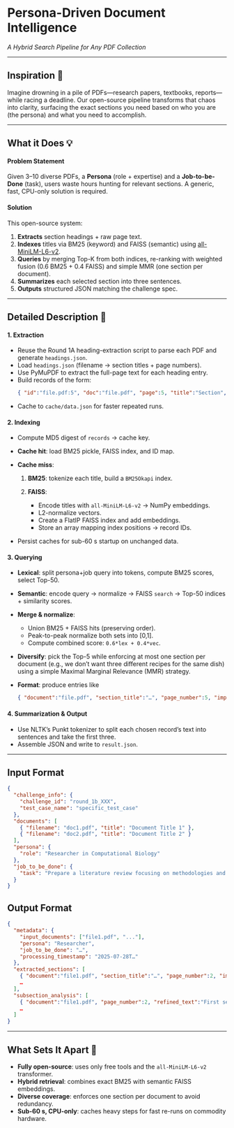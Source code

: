 
Persona-Driven Document Intelligence
====================================

_A Hybrid Search Pipeline for Any PDF Collection_

---

Inspiration 🌟
--------------

Imagine drowning in a pile of PDFs—research papers, textbooks, reports—while racing a deadline. Our open-source pipeline transforms that chaos into clarity, surfacing the exact sections you need based on who you are (the persona) and what you need to accomplish.

---

## What it Does 💡

#### Problem Statement

Given 3–10 diverse PDFs, a **Persona** (role + expertise) and a **Job-to-be-Done** (task), users waste hours hunting for relevant sections. A generic, fast, CPU-only solution is required.

#### Solution

This open-source system:

1. **Extracts** section headings + raw page text.
2. **Indexes** titles via BM25 (keyword) and FAISS (semantic) using [all-MiniLM-L6-v2](https://huggingface.co/sentence-transformers/all-MiniLM-L6-v2).
3. **Queries** by merging Top-K from both indices, re-ranking with weighted fusion (0.6 BM25 + 0.4 FAISS) and simple MMR (one section per document).
4. **Summarizes** each selected section into three sentences.
5. **Outputs** structured JSON matching the challenge spec.

---

## Detailed Description 📝

#### 1. Extraction

- Reuse the Round 1A heading-extraction script to parse each PDF and generate `headings.json`.  
- Load `headings.json` (filename → section titles + page numbers).  
- Use PyMuPDF to extract the full-page text for each heading entry.  
- Build records of the form:
  ```json
  { "id":"file.pdf:5", "doc":"file.pdf", "page":5, "title":"Section", "text":"…" }
* Cache to `cache/data.json` for faster repeated runs.

#### 2. Indexing

* Compute MD5 digest of `records` → cache key.
* **Cache hit**: load BM25 pickle, FAISS index, and ID map.
* **Cache miss**:

  1. **BM25**: tokenize each title, build a `BM25Okapi` index.
  2. **FAISS**:

     * Encode titles with `all-MiniLM-L6-v2` → NumPy embeddings.
     * L2-normalize vectors.
     * Create a FlatIP FAISS index and add embeddings.
     * Store an array mapping index positions → record IDs.
* Persist caches for sub-60 s startup on unchanged data.

#### 3. Querying

* **Lexical**: split persona+job query into tokens, compute BM25 scores, select Top-50.
* **Semantic**: encode query → normalize → FAISS `search` → Top-50 indices + similarity scores.
* **Merge & normalize**:

  * Union BM25 + FAISS hits (preserving order).
  * Peak-to-peak normalize both sets into \[0,1].
  * Compute combined score: `0.6*lex + 0.4*vec`.
* **Diversify**: pick the Top-5 while enforcing at most one section per document (e.g., we don’t want three different recipes for the same dish) using a simple Maximal Marginal Relevance (MMR) strategy.
* **Format**: produce entries like

  ```json
  { "document":"file.pdf", "section_title":"…", "page_number":5, "importance_rank":1 }
  ```

#### 4. Summarization & Output

* Use NLTK’s Punkt tokenizer to split each chosen record’s text into sentences and take the first three.
* Assemble JSON and write to `result.json`.

---

## Input Format

```json
{
  "challenge_info": {
    "challenge_id": "round_1b_XXX",
    "test_case_name": "specific_test_case"
  },
  "documents": [
    { "filename": "doc1.pdf", "title": "Document Title 1" },
    { "filename": "doc2.pdf", "title": "Document Title 2" }
  ],
  "persona": {
    "role": "Researcher in Computational Biology"
  },
  "job_to_be_done": {
    "task": "Prepare a literature review focusing on methodologies and benchmarks"
  }
}
```

## Output Format

```json
{
  "metadata": {
    "input_documents": ["file1.pdf", "..."],
    "persona": "Researcher",
    "job_to_be_done": "…",
    "processing_timestamp": "2025-07-28T…"
  },
  "extracted_sections": [
    { "document":"file1.pdf", "section_title":"…", "page_number":2, "importance_rank":1 },
    …
  ],
  "subsection_analysis": [
    { "document":"file1.pdf", "page_number":2, "refined_text":"First sentence. Second sentence. Third sentence." },
    …
  ]
}
```

---

## What Sets It Apart 🌠

* **Fully open-source**: uses only free tools and the `all-MiniLM-L6-v2` transformer.
* **Hybrid retrieval**: combines exact BM25 with semantic FAISS embeddings.
* **Diverse coverage**: enforces one section per document to avoid redundancy.
* **Sub-60 s, CPU-only**: caches heavy steps for fast re-runs on commodity hardware.



